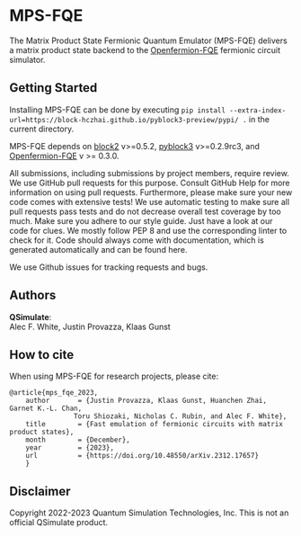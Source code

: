 # MPS-FQE
The Matrix Product State Fermionic Quantum Emulator (MPS-FQE) delivers a matrix product state backend to the [Openfermion-FQE](https://github.com/quantumlib/OpenFermion-FQE) fermionic circuit simulator.

## Getting Started
Installing MPS-FQE can be done by executing `pip install --extra-index-url=https://block-hczhai.github.io/pyblock3-preview/pypi/ .` in the current directory.

MPS-FQE depends on [block2](https://github.com/block-hczhai/block2-preview/) v>=0.5.2, [pyblock3](https://github.com/block-hczhai/pyblock3-preview/) v>=0.2.9rc3, and [Openfermion-FQE](https://github.com/quantumlib/OpenFermion-FQE) v >= 0.3.0.


All submissions, including submissions by project members, require review. 
We use GitHub pull requests for this purpose. Consult GitHub Help for more information on using pull requests. 
Furthermore, please make sure your new code comes with extensive tests! We use automatic testing to 
make sure all pull requests pass tests and do not decrease overall test coverage by too much. 
Make sure you adhere to our style guide. Just have a look at our code for clues. 
We mostly follow PEP 8 and use the corresponding linter to check for it. 
Code should always come with documentation, which is generated automatically and can be found here.

We use Github issues for tracking requests and bugs. 

## Authors
__QSimulate__:\
Alec F. White, Justin Provazza, Klaas Gunst


## How to cite
When using MPS-FQE for research projects, please cite:

```
@article{mps_fqe_2023,
    author       = {Justin Provazza, Klaas Gunst, Huanchen Zhai, Garnet K.-L. Chan,
    		    Toru Shiozaki, Nicholas C. Rubin, and Alec F. White},
    title        = {Fast emulation of fermionic circuits with matrix product states},
    month        = {December},
    year         = {2023},
    url          = {https://doi.org/10.48550/arXiv.2312.17657}
    }
```

## Disclaimer
Copyright 2022-2023 Quantum Simulation Technologies, Inc. This is not an official QSimulate product.
